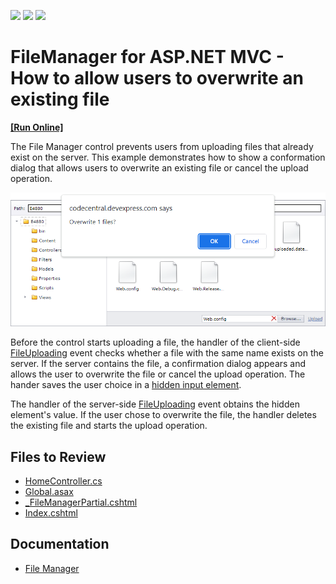 <!-- default badges list -->
![](https://img.shields.io/endpoint?url=https://codecentral.devexpress.com/api/v1/VersionRange/128552457/23.1.3%2B)
[![](https://img.shields.io/badge/Open_in_DevExpress_Support_Center-FF7200?style=flat-square&logo=DevExpress&logoColor=white)](https://supportcenter.devexpress.com/ticket/details/E4880)
[![](https://img.shields.io/badge/📖_How_to_use_DevExpress_Examples-e9f6fc?style=flat-square)](https://docs.devexpress.com/GeneralInformation/403183)
<!-- default badges end -->
# FileManager for ASP.NET MVC - How to allow users to overwrite an existing file
<!-- run online -->
**[[Run Online]](https://codecentral.devexpress.com/e4880)**
<!-- run online end -->
The File Manager control prevents users from uploading files that already exist on the server. This example demonstrates how to show a conformation dialog that allows users to overwrite an existing file or cancel the upload operation.

![Show a Confirmation Dialog](result.png)

Before the control starts uploading a file, the handler of the client-side [FileUploading](https://docs.devexpress.com/AspNet/js-ASPxClientFileManager.FileUploading) event checks whether a file with the same name exists on the server. If the server contains the file, a confirmation dialog appears and allows the user to overwrite the file or cancel the upload operation. The hander saves the user choice in a [hidden input element](https://learn.microsoft.com/en-us/dotnet/api/system.web.mvc.html.inputextensions.hidden?view=aspnet-mvc-5.2).

The handler of the server-side [FileUploading](https://docs.devexpress.com/AspNet/DevExpress.Web.ASPxFileManager.FileUploading) event obtains the hidden element's value. If the user chose to overwrite the file, the handler deletes the existing file and starts the upload operation.

## Files to Review

* [HomeController.cs](./CS/S37186_MVC/Controllers/HomeController.cs)
* [Global.asax](./CS/S37186_MVC/Global.asax)
* [_FileManagerPartial.cshtml](./CS/S37186_MVC/Views/Home/_FileManagerPartial.cshtml)
* [Index.cshtml](./CS/S37186_MVC/Views/Home/Index.cshtml)

## Documentation

- [File Manager](https://docs.devexpress.com/AspNet/9032/components/file-management/file-manager)
